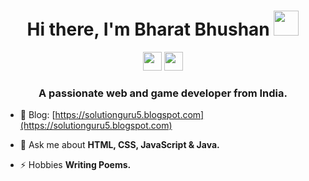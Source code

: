 <h1 align="center">Hi there, I'm Bharat Bhushan <img src="https://camo.githubusercontent.com/e8e7b06ecf583bc040eb60e44eb5b8e0ecc5421320a92929ce21522dbc34c891/68747470733a2f2f6d656469612e67697068792e636f6d2f6d656469612f6876524a434c467a6361737252346961377a2f67697068792e676966" height="40px" width="40px"></h1>

<div align="center">
<a href="https://www.instagram.com/bharatbhushan055"><img src="https://upload.wikimedia.org/wikipedia/commons/thumb/a/a5/Instagram_icon.png/2048px-Instagram_icon.png" height="30px" width="30px"></a> <a href="https://in.linkedin.com/in/bharat-bhushan-84330b1b8"><img src="https://www.pngplay.com/wp-content/uploads/12/LinkedIn-PNG-HD-Images.png" height="30px" width="30px"></a>
</div>
<h3 align="center">A passionate web and game developer from India.</h3>

- 📝 Blog: [https://solutionguru5.blogspot.com](https://solutionguru5.blogspot.com)

- 💬 Ask me about **HTML, CSS, JavaScript & Java.**

- ⚡ Hobbies **Writing Poems.**

